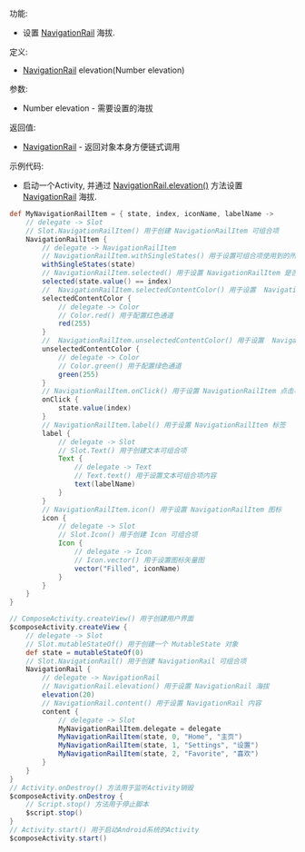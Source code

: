 功能:

+ 设置 [NavigationRail](/API/UI/Compose/Widget/NavigationRail/README.md) 海拔.

定义:

+ [NavigationRail](/API/UI/Compose/Widget/NavigationRail/README.md) elevation(Number elevation)

参数:

+ Number elevation - 需要设置的海拔

返回值:

+ [NavigationRail](/API/UI/Compose/Widget/NavigationRail/README.md) - 返回对象本身方便链式调用

示例代码:

+ 启动一个Activity,
  并通过 [NavigationRail.elevation()](/API/UI/Compose/Widget/NavigationRail/README.md?id=elevation)
  方法设置 [NavigationRail](/API/UI/Compose/Widget/NavigationRail/README.md) 海拔.

```groovy
def MyNavigationRailItem = { state, index, iconName, labelName ->
    // delegate -> Slot
    // Slot.NavigationRailItem() 用于创建 NavigationRailItem 可组合项
    NavigationRailItem {
        // delegate -> NavigationRailItem
        // NavigationRailItem.withSingleStates() 用于设置可组合项使用到的所有 SingleState
        withSingleStates(state)
        // NavigationRailItem.selected() 用于设置 NavigationRailItem 是否被选中
        selected(state.value() == index)
        //  NavigationRailItem.selectedContentColor() 用于设置  NavigationRailItem 被选中时的颜色
        selectedContentColor {
            // delegate -> Color
            // Color.red() 用于配置红色通道
            red(255)
        }
        //  NavigationRailItem.unselectedContentColor() 用于设置  NavigationRailItem 未被选中时的颜色
        unselectedContentColor {
            // delegate -> Color
            // Color.green() 用于配置绿色通道
            green(255)
        }
        // NavigationRailItem.onClick() 用于设置 NavigationRailItem 点击事件
        onClick {
            state.value(index)
        }
        // NavigationRailItem.label() 用于设置 NavigationRailItem 标签
        label {
            // delegate -> Slot
            // Slot.Text() 用于创建文本可组合项
            Text {
                // delegate -> Text
                // Text.text() 用于设置文本可组合项内容
                text(labelName)
            }
        }
        // NavigationRailItem.icon() 用于设置 NavigationRailItem 图标
        icon {
            // delegate -> Slot
            // Slot.Icon() 用于创建 Icon 可组合项
            Icon {
                // delegate -> Icon
                // Icon.vector() 用于设置图标矢量图
                vector("Filled", iconName)
            }
        }
    }
}

// ComposeActivity.createView() 用于创建用户界面
$composeActivity.createView {
    // delegate -> Slot
    // Slot.mutableStateOf() 用于创建一个 MutableState 对象
    def state = mutableStateOf(0)
    // Slot.NavigationRail() 用于创建 NavigationRail 可组合项
    NavigationRail {
        // delegate -> NavigationRail
        // NavigationRail.elevation() 用于设置 NavigationRail 海拔
        elevation(20)
        // NavigationRail.content() 用于设置 NavigationRail 内容
        content {
            // delegate -> Slot
            MyNavigationRailItem.delegate = delegate
            MyNavigationRailItem(state, 0, "Home", "主页")
            MyNavigationRailItem(state, 1, "Settings", "设置")
            MyNavigationRailItem(state, 2, "Favorite", "喜欢")
        }
    }
}
// Activity.onDestroy() 方法用于监听Activity销毁
$composeActivity.onDestroy {
    // Script.stop() 方法用于停止脚本
    $script.stop()
}
// Activity.start() 用于启动Android系统的Activity
$composeActivity.start()
```
